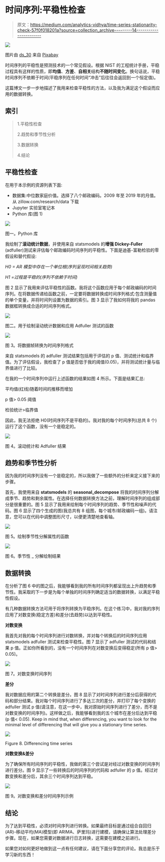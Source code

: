 # 时间序列:平稳性检查

> 原文：<https://medium.com/analytics-vidhya/time-series-stationarity-check-57f0f018201a?source=collection_archive---------14----------------------->

![](img/94acd732687750803f8fe4699302aec0.png)

图片由 [ds_30](https://pixabay.com/users/ds_30-1795490/?utm_source=link-attribution&utm_medium=referral&utm_campaign=image&utm_content=4887138) 来自 [Pixabay](https://pixabay.com/?utm_source=link-attribution&utm_medium=referral&utm_campaign=image&utm_content=4887138)

时间序列的平稳性是预测技术的一个常见假设。根据 NIST 的工程统计手册，平稳过程具有这样的性质，即**均值**、**方差**、**自相关**结构**不随时间变化**。换句话说，平稳时间序列不依赖于时间(平稳序列在任何时间“冲击”后往往会返回到一个恒定值)。

这篇博文一步一步地描述了我用来检查平稳性的方法，以及我为满足这个假设而应用的数据转换。

## 索引

> 1.平稳性检查
> 
> 2.趋势和季节性分析
> 
> 3.数据转换
> 
> 4.结论

## 平稳性检查

在用于本示例的资源列表下面:

*   数据集:中位数家庭价值。选择了八个邮政编码。2009 年至 2019 年的月值。从 zillow.com/research/data 下载
*   Jupyter 实验室笔记本
*   Python 库(图 1)

![](img/12820e10e1b7276f1ac4dcb96143ebd1.png)

图一。Python 库

我绘制了**滚动统计数据**，并使用来自 statsmodels 的**增强 Dickey-Fuller** (adfuller)测试来评估每个邮政编码时间序列的平稳性。下面是迪基-富勒检验的零假设和替代假设:

*H0 = AR 模型中存在一个单位根(序列呈现时间相关趋势)*

*H1 =过程是平稳的(序列不依赖于时间)*

图 2 显示了我用来评估平稳性的函数。我将这个函数应用于每个邮政编码的时间序列。在将数据传递给函数之前，一定要将数据转换成时间序列格式:包含测量值的单个变量，并将时间列设置为数据的索引。图 3 显示了我如何将我的 pandas 数据框转换成合适的时间序列格式。

![](img/0e54a8890f6ed16376d17b550a936ca0.png)

图二。用于绘制滚动统计数据和应用 Adfuller 测试的函数

![](img/a9cf4a1193ecdd8066a76916be9d3002.png)

图 3。将数据帧转换为时间序列格式

来自 statsmodels 的 adfuller 测试结果包括用于评估的 p 值、测试统计和临界值。为了评估假设，我检查了 p 值是否低于我的阈值(0.05)，并将测试统计量与临界值进行了比较。

在我的一个时间序列中运行上述函数的结果如图 4 所示。下面是结果汇总:

平均值(红线)随着时间的推移而增加

p 值> 0.05 阈值

检验统计>临界值

因此，我无法拒绝 H0(时间序列不是平稳的)。我对我的每个时间序列(总共 8 个)运行了这个函数，没有一个是稳定的。

![](img/36f0a1042af2c1bc91359b965430b5c8.png)

图 4。滚动统计和 Adfuller 结果

## 趋势和季节性分析

因为我的时间序列没有一个是稳定的，所以我做了一些额外的分析来定义接下来的步骤。

首先，我使用来自 **statsmodels** 的 **seasonal_decompose** 将我的时间序列分解成季节、趋势和剩余属性。在选择任何数据转换方法之前，理解时间序列的组成部分是很重要的。图 5 显示了我用来绘制每个时间序列的趋势、季节性和噪声的代码。图 6 显示了四个生成的图(我总共有 8 组图，每个城市/邮政编码一组)。请注意，您可以在代码中调整图形尺寸，以便更清楚地查看轴。

![](img/5dc73eb45aab7e18d578c4d3bbec9a15.png)

图 5。绘制季节性分解属性的函数

![](img/a9395545d9494f1296c8a1fbedd2ef2f.png)

图 6。季节性 _ 分解绘制结果

## 数据转换

在分析了图 6 中的图之后，我能够看到我的所有时间序列都呈现出上升趋势和季节性。我采取的下一步是为每个单独的时间序列确定适当的数据转换，以满足平稳性假设。

有几种数据转换方法可用于将序列转换为平稳序列。在这个练习中，我对我的序列应用了对数变换(稳定方差)和差分(去趋势)以达到平稳性。

**对数变换**

我首先对我的每个时间序列进行对数转换，并对每个转换后的时间序列应用 statsmodels adfuller 测试来检查平稳性。图 7 显示了 adfuller 测试的代码和结果 p 值。正如你所看到的，没有一个时间序列在对数变换后变得稳定(所有 p 值> 0.05)。

![](img/00761b9fe31f8312d7da419c0f368106.png)

图 7。对数变换时间序列

**差分**

我对数据应用的第二个转换是差分。图 8 显示了对时间序列进行差分后获得的代码和部分结果。我对每个时间序列进行了多达三次的差分，并打印了每个变换的 adfuller 测试 p 值(请注意，在这一步中，我对原始时间序列进行了差分，而不是对数变换的时间序列)。这样做之后，我能够看到我的五个城市在差分后达到平稳(p 值< 0.05). Keep in mind that, when differencing, you want to look for the minimal level of differencing that will give you a stationary time series.

![](img/d75c93397bd4638a8325c85e6b15b1de.png)

Figure 8\. Differencing time series

**对数变换&差分**

为了确保所有时间序列的平稳性，我做的第三个尝试是对经过对数变换的时间序列进行差分。图 9 显示了一些转换后的时间序列的代码和 adfuller 的 p 值。经过对数变换和差分后，其余三个时间序列达到平稳。

![](img/36cdba622d7686993a9ddf1769dd163c.png)

图 9。对数变换和差分时间序列示例

## 结论

为了达到平稳性，必须对时间序列进行转换。如果最终目标是通过组合自回归(AR)-移动平均(MA)模型(即 ARIMA、萨里玛)进行建模，请确保让算法处理差分步骤。现在，如果您需要对数据进行日志转换，这需要在建模之前进行。

如果您对如何更好地做到这一点有任何建议，请在下面分享您的评论。我总是乐于学习新的东西！